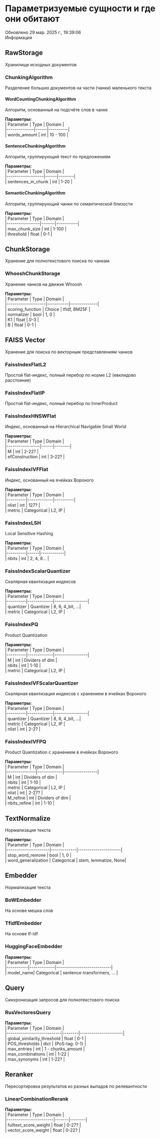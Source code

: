 # Параметризуемые сущности и где они обитают

Обновлено 29 мар. 2025 г., 19:39:06  
Информация  

## RawStorage  
Хранилище исходных документов  

### ChunkingAlgorithm  
Разделение больших документов на части (чанки) маленького текста  

#### WordCountingChunkingAlgorithm  
Алгоритм, основанный на подсчёте слов в чанке  

**Параметры:**  
| Parameter     | Type | Domain   |  
|--------------|------|----------|  
| words_amount | int  | 10 - 100 |  

#### SentenceChunkingAlgorithm  
Алгоритм, группирующий текст по предложениям  

**Параметры:**  
| Parameter          | Type | Domain |  
|-------------------|------|--------|  
| sentences_in_chunk | int  | 1-20   |  

#### SemanticChunkingAlgorithm  
Алгоритм, группирующий чанки по семантической близости  

**Параметры:**  
| Parameter        | Type  | Domain    |  
|-----------------|-------|-----------|  
| max_chunk_size  | int   | 1-100     |  
| threshold       | float | 0-1       |  

## ChunkStorage  
Хранение для полнотекстового поиска по чанкам  

### WhooshChunkStorage  
Хранение чанков на движке Whoosh  

**Параметры:**  
| Parameter           | Type      | Domain       |  
|--------------------|-----------|--------------|  
| scoring_function   | Choice    | tfidf, BM25F |  
| normalizer         | bool      | 1, 0         |  
| K1                 | float     | 0-3          |  
| B                  | float     | 0-1          |  

## FAISS Vector  
Хранение для поиска по векторным представлениям чанков  

### FaissIndexFlatL2  
Простой flat-индекс, полный перебор по норме L2 (евклидово расстояние)  

### FaissIndexFlatIP  
Простой flat-индекс, полный перебор по InnerProduct  

### FaissIndexHNSWFlat  
Индекс, основанный на Hierarchical Navigable Small World  

**Параметры:**  
| Parameter        | Type | Domain |  
|-----------------|------|--------|  
| M               | int  | 2-22?  |  
| efConstruction  | int  | 3-22?  |  

### FaissIndexIVFFlat  
Индекс, основанный на ячейках Вороного  

**Параметры:**  
| Parameter | Type        | Domain   |  
|----------|-------------|----------|  
| nlist    | int         | 127?     |  
| metric   | Categorical | L2, IP   |  

### FaissIndexLSH  
Local Sensitive Hashing  

**Параметры:**  
| Parameter | Type | Domain     |  
|----------|------|------------|  
| nbits    | int  | 2, 4, 8... |  

### FaissIndexScalarQuantizer  
Скалярная квантизация индексов  

**Параметры:**  
| Parameter | Type        | Domain          |  
|----------|-------------|-----------------|  
| quantizer | Quantizer   | 8, 6, 4_bit, ...|  
| metric    | Categorical | L2, IP          |  

### FaissIndexPQ  
Product Quantization  

**Параметры:**  
| Parameter | Type        | Domain          |  
|----------|-------------|-----------------|  
| M        | int         | Dividers of dim |  
| nbits    | int         | 1-10            |  
| metric   | Categorical | L2, IP          |  

### FaissIndexIVFScalarQuantizer  
Скалярная квантизация индексов с хранением в ячейках Вороного  

**Параметры:**  
| Parameter | Type        | Domain          |  
|----------|-------------|-----------------|  
| quantizer | Quantizer   | 8, 6, 4_bit, ...|  
| metric    | Categorical | L2, IP          |  
| nlist     | int         | 2-2?            |  

### FaissIndexIVFPQ  
Product Quantization с хранением в ячейках Вороного  

**Параметры:**  
| Parameter      | Type        | Domain          |  
|---------------|-------------|-----------------|  
| M             | int         | Dividers of dim |  
| nbits         | int         | 1-10            |  
| metric        | Categorical | L2, IP          |  
| nlist         | int         | 2-27?           |  
| M_refine      | int         | Dividers of dim |  
| nbits_refine  | int         | 1-10            |  

## TextNormalize  
Нормализация текста  

**Параметры:**  
| Parameter             | Type        | Domain               |  
|----------------------|-------------|----------------------|  
| stop_word_remove     | bool        | 1, 0                 |  
| word_generalization  | Categorical | stem, lemmatize, None|  

## Embedder  
Нормализация текста  

### BoWEmbedder  
На основе мешка слов  

### TfidfEmbedder  
На основе tf-idf  

### HuggingFaceEmbedder  

**Параметры:**  
| Parameter  | Type        | Domain                     |  
|-----------|-------------|----------------------------|  
| model_name| Categorical | sentence-transformers, ... |  

## Query  
Синхронизация запросов для полнотекстового поиска  

### RusVectoresQuery  

**Параметры:**  
| Parameter                   | Type   | Domain               |  
|----------------------------|--------|----------------------|  
| global_similarity_threshold | float  | 0-1                  |  
| POS_thresholds             | dict   | {PoS-tag: 0-1}       |  
| max_entries                | int    | 1 - chunks_amount    |  
| max_combinations           | int    | 1-22                 |  
| max_synonyms               | int    | 1-22?                |  

## Reranker  
Пересортировка результатов из разных выпадов по релевантности  

### LinearCombinationRerank  

**Параметры:**  
| Parameter               | Type  | Domain |  
|------------------------|-------|--------|  
| fulltext_score_weight  | float | 0-27?  |  
| vector_score_weight    | float | 0-22?  |  